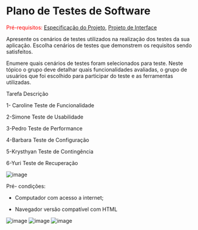 # Plano de Testes de Software

<span style="color:red">Pré-requisitos: <a href="2-Especificação do Projeto.md"> Especificação do Projeto</a></span>, <a href="3-Projeto de Interface.md"> Projeto de Interface</a>

Apresente os cenários de testes utilizados na realização dos testes da sua aplicação. Escolha cenários de testes que demonstrem os requisitos sendo satisfeitos.

Enumere quais cenários de testes foram selecionados para teste. Neste tópico o grupo deve detalhar quais funcionalidades avaliadas, o grupo de usuários que foi escolhido para participar do teste e as ferramentas utilizadas.
 
 Tarefa	 Descrição					
 
1- Caroline	Teste de Funcionalidade


2-Simone	Teste de Usabilidade	

3-Pedro	Teste de Performance		

4-Barbara	Teste de Configuração		

5-Krysthyan	Teste de Contingência					

6-Yuri	Teste de Recuperação					

![image](https://user-images.githubusercontent.com/81451748/123196728-d63a9d00-d480-11eb-857d-2296e7226d7f.png)


Pré- condições:

- Computador com acesso a internet;

- Navegador versão compatível com HTML

![image](https://user-images.githubusercontent.com/81633523/124535804-243e9180-dded-11eb-808a-611d9ec83ebe.png)
![image](https://user-images.githubusercontent.com/81633523/124535962-6f58a480-dded-11eb-80af-a3daed968027.png)
![image](https://user-images.githubusercontent.com/81633523/124535999-839ca180-dded-11eb-8bf3-4697a1853a8c.png)





